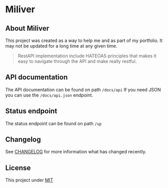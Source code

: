 # Miliver

## About Miliver

This project was created as a way to help me and as part of my portfolio. It may not be updated for a long time at any
given time.

> RestAPI implementation include HATEOAS principles that makes it easy to navigate through the API and make really
> restful.

## API documentation

The API documentation can be found on path `/docs/api`
If you need JSON you can use the `/docs/api.json` endpoint.

## Status endpoint

The status endpoint can be found on path `/up`

## Changelog

See [CHANGELOG](CHANGELOG.md) for more information what has changed recently.

## License

This project under [MIT](LICENSE)
